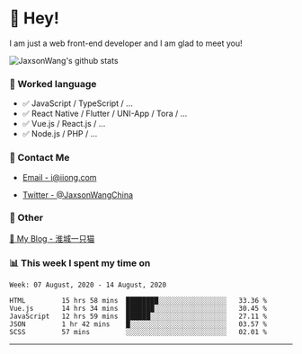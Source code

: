 # 👋 Hey!

I am just a web front-end developer and I am glad to meet you!

![JaxsonWang's github stats](https://github-readme-stats.vercel.app/api?username=JaxsonWang&&show_icons=true&&title_color=1abc9c&&icon_color=1abc9c)


### 📝 Worked language

- ✅ JavaScript / TypeScript / ...
- ✅ React Native / Flutter / UNI-App / Tora / ...
- ✅ Vue.js / React.js / ...
- ✅ Node.js / PHP / ...

### 📮 Contact Me

- [Email - i@iiong.com](mailto:i@iiong.com)

- [Twitter - @JaxsonWangChina](https://twitter.com/JaxsonWangChina)

### 🤪 Other

[📌 My Blog - 淮城一只猫](https://iiong.com)

### 📊 This week I spent my time on

<!--START_SECTION:waka-->
```text
Week: 07 August, 2020 - 14 August, 2020

HTML         15 hrs 58 mins  ████████░░░░░░░░░░░░░░░░░   33.36 % 
Vue.js       14 hrs 34 mins  ███████░░░░░░░░░░░░░░░░░░   30.45 % 
JavaScript   12 hrs 59 mins  ██████░░░░░░░░░░░░░░░░░░░   27.11 % 
JSON         1 hr 42 mins    █░░░░░░░░░░░░░░░░░░░░░░░░   03.57 % 
SCSS         57 mins         ░░░░░░░░░░░░░░░░░░░░░░░░░   02.01 %
```
<!--END_SECTION:waka-->

---
